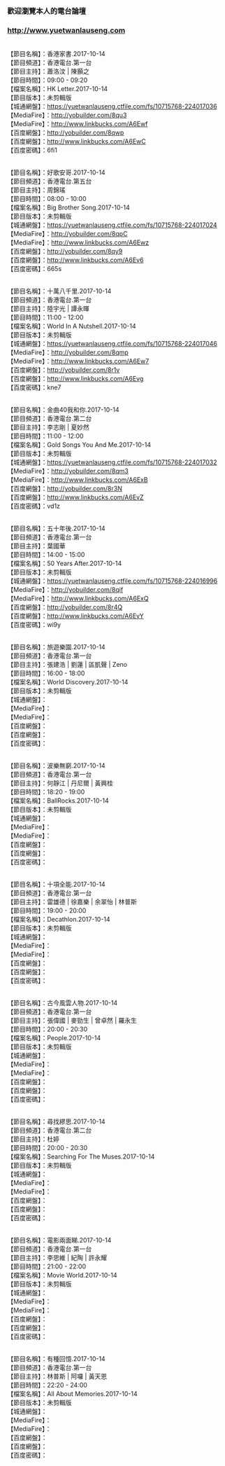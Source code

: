 ### 歡迎瀏覽本人的電台論壇
### http://www.yuetwanlauseng.com

<br>【節目名稱】：香港家書.2017-10-14
<br>【節目頻道】：香港電台.第一台
<br>【節目主持】：蕭洛汶 | 陳顥之
<br>【節目時間】：09:00 - 09:20
<br>【檔案名稱】：HK Letter.2017-10-14
<br>【節目版本】：未剪輯版
<br>【城通網盤】：https://yuetwanlauseng.ctfile.com/fs/10715768-224017036
<br>【MediaFire】：http://yobuilder.com/8qu3
<br>【MediaFire】：http://www.linkbucks.com/A6Ewf
<br>【百度網盤】：http://yobuilder.com/8qwp
<br>【百度網盤】：http://www.linkbucks.com/A6EwC
<br>【百度密碼】：6fi1

<br>【節目名稱】：好歌安哥.2017-10-14
<br>【節目頻道】：香港電台.第五台
<br>【節目主持】：周錦瑤
<br>【節目時間】：08:00 - 10:00
<br>【檔案名稱】：Big Brother Song.2017-10-14
<br>【節目版本】：未剪輯版
<br>【城通網盤】：https://yuetwanlauseng.ctfile.com/fs/10715768-224017024
<br>【MediaFire】：http://yobuilder.com/8qpC
<br>【MediaFire】：http://www.linkbucks.com/A6Ewz
<br>【百度網盤】：http://yobuilder.com/8qy9
<br>【百度網盤】：http://www.linkbucks.com/A6Ev6
<br>【百度密碼】：665s

<br>【節目名稱】：十萬八千里.2017-10-14
<br>【節目頻道】：香港電台.第一台
<br>【節目主持】：陸宇光 | 譚永暉
<br>【節目時間】：11:00 - 12:00
<br>【檔案名稱】：World In A Nutshell.2017-10-14
<br>【節目版本】：未剪輯版
<br>【城通網盤】：https://yuetwanlauseng.ctfile.com/fs/10715768-224017046
<br>【MediaFire】：http://yobuilder.com/8qmp
<br>【MediaFire】：http://www.linkbucks.com/A6Ew7
<br>【百度網盤】：http://yobuilder.com/8r1v
<br>【百度網盤】：http://www.linkbucks.com/A6Evg
<br>【百度密碼】：kne7

<br>【節目名稱】：金曲40我和你.2017-10-14
<br>【節目頻道】：香港電台.第二台
<br>【節目主持】：李志剛 | 夏妙然
<br>【節目時間】：11:00 - 12:00
<br>【檔案名稱】：Gold Songs You And Me.2017-10-14
<br>【節目版本】：未剪輯版
<br>【城通網盤】：https://yuetwanlauseng.ctfile.com/fs/10715768-224017032
<br>【MediaFire】：http://yobuilder.com/8qm3
<br>【MediaFire】：http://www.linkbucks.com/A6ExB
<br>【百度網盤】：http://yobuilder.com/8r3N
<br>【百度網盤】：http://www.linkbucks.com/A6EvZ
<br>【百度密碼】：vd1z

<br>【節目名稱】：五十年後.2017-10-14
<br>【節目頻道】：香港電台.第一台
<br>【節目主持】：葉國華
<br>【節目時間】：14:00 - 15:00
<br>【檔案名稱】：50 Years After.2017-10-14
<br>【節目版本】：未剪輯版
<br>【城通網盤】：https://yuetwanlauseng.ctfile.com/fs/10715768-224016996
<br>【MediaFire】：http://yobuilder.com/8qif
<br>【MediaFire】：http://www.linkbucks.com/A6ExQ
<br>【百度網盤】：http://yobuilder.com/8r4Q
<br>【百度網盤】：http://www.linkbucks.com/A6EvY
<br>【百度密碼】：wi9y

<br>【節目名稱】：旅遊樂園.2017-10-14
<br>【節目頻道】：香港電台.第一台
<br>【節目主持】：張建浩 | 劉蓮 | 區凱聲 | Zeno
<br>【節目時間】：16:00 - 18:00
<br>【檔案名稱】：World Discovery.2017-10-14
<br>【節目版本】：未剪輯版
<br>【城通網盤】：
<br>【MediaFire】：
<br>【MediaFire】：
<br>【百度網盤】：
<br>【百度網盤】：
<br>【百度密碼】：

<br>【節目名稱】：波樂無窮.2017-10-14
<br>【節目頻道】：香港電台.第一台
<br>【節目主持】：何靜江 | 丹尼爾 | 黃興桂
<br>【節目時間】：18:20 - 19:00
<br>【檔案名稱】：BallRocks.2017-10-14
<br>【節目版本】：未剪輯版
<br>【城通網盤】：
<br>【MediaFire】：
<br>【MediaFire】：
<br>【百度網盤】：
<br>【百度網盤】：
<br>【百度密碼】：

<br>【節目名稱】：十項全能.2017-10-14
<br>【節目頻道】：香港電台.第一台
<br>【節目主持】：雷雄德 | 徐嘉樂 | 余翠怡 | 林普斯
<br>【節目時間】：19:00 - 20:00
<br>【檔案名稱】：Decathlon.2017-10-14
<br>【節目版本】：未剪輯版
<br>【城通網盤】：
<br>【MediaFire】：
<br>【MediaFire】：
<br>【百度網盤】：
<br>【百度網盤】：
<br>【百度密碼】：

<br>【節目名稱】：古今風雲人物.2017-10-14
<br>【節目頻道】：香港電台.第一台
<br>【節目主持】：張偉國 | 麥勁生 | 曾卓然 | 羅永生
<br>【節目時間】：20:00 - 20:30
<br>【檔案名稱】：People.2017-10-14
<br>【節目版本】：未剪輯版
<br>【城通網盤】：
<br>【MediaFire】：
<br>【MediaFire】：
<br>【百度網盤】：
<br>【百度網盤】：
<br>【百度密碼】：

<br>【節目名稱】：尋找繆思.2017-10-14
<br>【節目頻道】：香港電台.第二台
<br>【節目主持】：杜婷
<br>【節目時間】：20:00 - 20:30
<br>【檔案名稱】：Searching For The Muses.2017-10-14
<br>【節目版本】：未剪輯版
<br>【城通網盤】：
<br>【MediaFire】：
<br>【MediaFire】：
<br>【百度網盤】：
<br>【百度網盤】：
<br>【百度密碼】：

<br>【節目名稱】：電影兩面睇.2017-10-14
<br>【節目頻道】：香港電台.第一台
<br>【節目主持】：李思維 | 紀陶 | 許永耀
<br>【節目時間】：21:00 - 22:00
<br>【檔案名稱】：Movie World.2017-10-14
<br>【節目版本】：未剪輯版
<br>【城通網盤】：
<br>【MediaFire】：
<br>【MediaFire】：
<br>【百度網盤】：
<br>【百度網盤】：
<br>【百度密碼】：

<br>【節目名稱】：有種回憶.2017-10-14
<br>【節目頻道】：香港電台.第一台
<br>【節目主持】：林普斯 | 阿囉 | 黃天恩
<br>【節目時間】：22:20 - 24:00
<br>【檔案名稱】：All About Memories.2017-10-14
<br>【節目版本】：未剪輯版
<br>【城通網盤】：
<br>【MediaFire】：
<br>【MediaFire】：
<br>【百度網盤】：
<br>【百度網盤】：
<br>【百度密碼】：
